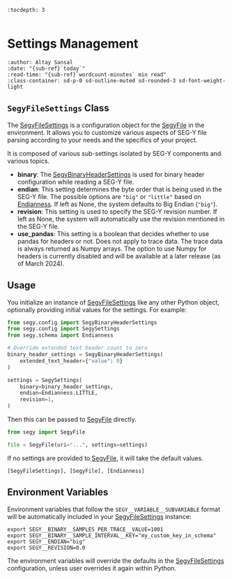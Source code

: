 ```{eval-rst}
:tocdepth: 3
```

```{currentModule} segy.config

```

# Settings Management

```{article-info}
:author: Altay Sansal
:date: "{sub-ref}`today`"
:read-time: "{sub-ref}`wordcount-minutes` min read"
:class-container: sd-p-0 sd-outline-muted sd-rounded-3 sd-font-weight-light
```

## `SegyFileSettings` Class

The [SegyFileSettings] is a configuration object for the
[SegyFile] in the environment. It allows you to customize various aspects of
SEG-Y file parsing according to your needs and the specifics of your project.

It is composed of various sub-settings isolated by SEG-Y components and various topics.

- **binary**: The [SegyBinaryHeaderSettings] is used for binary header configuration
  while reading a SEG-Y file.
- **endian**: This setting determines the byte order that is being used in the SEG-Y file.
  The possible options are `"big"` or `"little"` based on [Endianness]. If left as None,
  the system defaults to Big Endian (`"big"`).
- **revision**: This setting is used to specify the SEG-Y revision number. If left as
  None, the system will automatically use the revision mentioned in the SEG-Y file.
- **use_pandas**: This setting is a boolean that decides whether to use pandas for
  headers or not. Does not apply to trace data. The trace data is always returned
  as Numpy arrays. The option to use Numpy for headers is currently disabled and will
  be available at a later release (as of March 2024).

## Usage

You initialize an instance of [SegyFileSettings] like any other Python object,
optionally providing initial values for the settings. For example:

```python
from segy.config import SegyBinaryHeaderSettings
from segy.config import SegySettings
from segy.schema import Endianness

# Override extended text header count to zero
binary_header_settings = SegyBinaryHeaderSettings(
    extended_text_header={"value": 0}
)

settings = SegySettings(
    binary=binary_header_settings,
    endian=Endianness.LITTLE,
    revision=1,
)
```

Then this can be passed to [SegyFile] directly.

```python
from segy import SegyFile

file = SegyFile(uri="...", settings=settings)
```

If no settings are provided to [SegyFile], it will take the default values.

```{seealso}
[SegyFileSettings], [SegyFile], [Endianness]
```

## Environment Variables

Environment variables that follow the `SEGY__VARIABLE__SUBVARIABLE` format will be
automatically included in your [SegyFileSettings] instance:

```shell
export SEGY__BINARY__SAMPLES_PER_TRACE__VALUE=1001
export SEGY__BINARY__SAMPLE_INTERVAL__KEY="my_custom_key_in_schema"
export SEGY__ENDIAN="big"
export SEGY__REVISION=0.0
```

The environment variables will override the defaults in the [SegyFileSettings]
configuration, unless user overrides it again within Python.

[endianness]: #Endianness
[segyfilesettings]: #SegyFileSettings
[segyfile]: #SegyFile
[segybinaryheadersettings]: #SegyBinaryHeaderSettings
